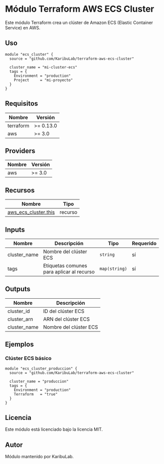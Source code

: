 # Módulo Terraform AWS ECS Cluster

Este módulo Terraform crea un clúster de Amazon ECS (Elastic Container Service) en AWS.

## Uso

```hcl
module "ecs_cluster" {
  source = "github.com/KaribuLab/terraform-aws-ecs-cluster"

  cluster_name = "mi-cluster-ecs"
  tags = {
    Environment = "production"
    Project     = "mi-proyecto"
  }
}
```

## Requisitos

| Nombre | Versión |
|--------|---------|
| terraform | >= 0.13.0 |
| aws | >= 3.0 |

## Providers

| Nombre | Versión |
|--------|---------|
| aws | >= 3.0 |

## Recursos

| Nombre | Tipo |
|--------|------|
| [aws_ecs_cluster.this](https://registry.terraform.io/providers/hashicorp/aws/latest/docs/resources/ecs_cluster) | recurso |

## Inputs

| Nombre | Descripción | Tipo | Requerido |
|--------|-------------|------|-----------|
| cluster_name | Nombre del clúster ECS | `string` | sí |
| tags | Etiquetas comunes para aplicar al recurso | `map(string)` | sí |

## Outputs

| Nombre | Descripción |
|--------|-------------|
| cluster_id | ID del clúster ECS |
| cluster_arn | ARN del clúster ECS |
| cluster_name | Nombre del clúster ECS |

## Ejemplos

### Clúster ECS básico

```hcl
module "ecs_cluster_produccion" {
  source = "github.com/KaribuLab/terraform-aws-ecs-cluster"

  cluster_name = "produccion"
  tags = {
    Environment = "production"
    Terraform   = "true"
  }
}
```

## Licencia

Este módulo está licenciado bajo la licencia MIT.

## Autor

Módulo mantenido por KaribuLab. 